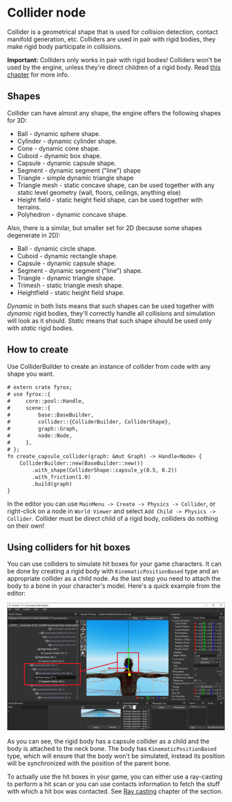 # Collider node

Collider is a geometrical shape that is used for collision detection, contact manifold generation, etc. Colliders are used
in pair with rigid bodies, they make rigid body participate in collisions.

**Important:** Colliders only works in pair with rigid bodies! Colliders won't be used by the engine, unless they're
direct children of a rigid body. Read [this chapter](./rigid_body.md#colliders) for more info. 

## Shapes

Collider can have almost any shape, the engine offers the following shapes for 3D:

- Ball - dynamic sphere shape.
- Cylinder - dynamic cylinder shape.
- Cone - dynamic cone shape.
- Cuboid - dynamic box shape.
- Capsule - dynamic capsule shape.
- Segment - dynamic segment ("line") shape
- Triangle - simple dynamic triangle shape
- Triangle mesh - static concave shape, can be used together with any static level geometry (wall, floors, ceilings,
anything else)
- Height field - static height field shape, can be used together with terrains.
- Polyhedron - dynamic concave shape.

Also, there is a similar, but smaller set for 2D (because some shapes degenerate in 2D):

- Ball - dynamic circle shape.
- Cuboid - dynamic rectangle shape.
- Capsule - dynamic capsule shape.
- Segment - dynamic segment ("line") shape.
- Triangle - dynamic triangle shape.
- Trimesh - static triangle mesh shape.
- Heightfield - static height field shape.

_Dynamic_ in both lists means that such shapes can be used together with _dynamic_ rigid bodies, they'll correctly handle
all collisions and simulation will look as it should. _Static_ means that such shape should be used only with _static_
rigid bodies.

## How to create

Use ColliderBuilder to create an instance of collider from code with any shape you want.

```rust,no_run
# extern crate fyrox;
# use fyrox::{
#     core::pool::Handle,
#     scene::{
#         base::BaseBuilder,
#         collider::{ColliderBuilder, ColliderShape},
#         graph::Graph,
#         node::Node,
#     },
# };
fn create_capsule_collider(graph: &mut Graph) -> Handle<Node> {
    ColliderBuilder::new(BaseBuilder::new())
        .with_shape(ColliderShape::capsule_y(0.5, 0.2))
        .with_friction(1.0)
        .build(graph)
}
```

In the editor you can use `MainMenu -> Create -> Physics -> Collider`, or right-click on a node in `World Viewer` and
select `Add Child -> Physics -> Collider`. Collider must be direct child of a rigid body, colliders do nothing on
their own!

## Using colliders for hit boxes

You can use colliders to simulate hit boxes for your game characters. It can be done by creating a rigid body with
`KinematicPositionBased` type and an appropriate collider as a child node. As the last step you need to attach the body
to a bone in your character's model. Here's a quick example from the editor:

![hitbox](./hitbox.png)

As you can see, the rigid body has a capsule collider as a child and the body is attached to the neck bone. The body
has `KinematicPositionBased` type, which will ensure that the body won't be simulated, instead its position will be 
synchronized with the position of the parent bone.

To actually use the hit boxes in your game, you can either use a ray-casting to perform a hit scan or you can use 
contacts information to fetch the stuff with which a hit box was contacted. See [Ray casting](./ray.md) chapter of the
section.